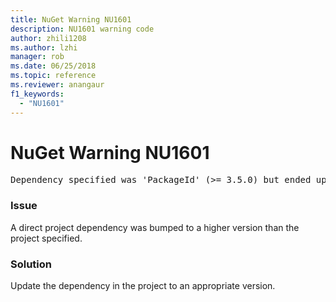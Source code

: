 ```yaml
---
title: NuGet Warning NU1601
description: NU1601 warning code
author: zhili1208
ms.author: lzhi
manager: rob
ms.date: 06/25/2018
ms.topic: reference
ms.reviewer: anangaur
f1_keywords:
  - "NU1601"
---
```


# NuGet Warning NU1601

<pre>Dependency specified was 'PackageId' (>= 3.5.0) but ended up with 'PackageId' 4.0.0.</pre>

### Issue
A direct project dependency was bumped to a higher version than the project specified.

### Solution
Update the dependency in the project to an appropriate version.